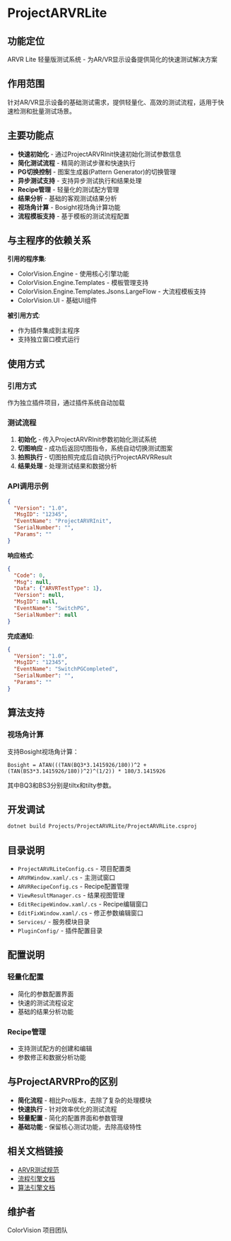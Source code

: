 # ProjectARVRLite

## 功能定位

ARVR Lite 轻量版测试系统 - 为AR/VR显示设备提供简化的快速测试解决方案

## 作用范围

针对AR/VR显示设备的基础测试需求，提供轻量化、高效的测试流程，适用于快速检测和批量测试场景。

## 主要功能点

- **快速初始化** - 通过ProjectARVRInit快速初始化测试参数信息
- **简化测试流程** - 精简的测试步骤和快速执行
- **PG切换控制** - 图案生成器(Pattern Generator)的切换管理
- **异步测试支持** - 支持异步测试执行和结果处理
- **Recipe管理** - 轻量化的测试配方管理
- **结果分析** - 基础的客观测试结果分析
- **视场角计算** - Bosight视场角计算功能
- **流程模板支持** - 基于模板的测试流程配置

## 与主程序的依赖关系

**引用的程序集**:
- ColorVision.Engine - 使用核心引擎功能
- ColorVision.Engine.Templates - 模板管理支持
- ColorVision.Engine.Templates.Jsons.LargeFlow - 大流程模板支持
- ColorVision.UI - 基础UI组件

**被引用方式**:
- 作为插件集成到主程序
- 支持独立窗口模式运行

## 使用方式

### 引用方式
作为独立插件项目，通过插件系统自动加载

### 测试流程
1. **初始化** - 传入ProjectARVRInit参数初始化测试系统
2. **切图响应** - 成功后返回切图指令，系统自动切换测试图案
3. **拍照执行** - 切图拍照完成后自动执行ProjectARVRResult
4. **结果处理** - 处理测试结果和数据分析

### API调用示例
```json
{
  "Version": "1.0",
  "MsgID": "12345", 
  "EventName": "ProjectARVRInit",
  "SerialNumber": "",
  "Params": ""
}
```

**响应格式**:
```json
{
  "Code": 0,
  "Msg": null,
  "Data": {"ARVRTestType": 1},
  "Version": null,
  "MsgID": null,
  "EventName": "SwitchPG",
  "SerialNumber": null
}
```

**完成通知**:
```json
{
  "Version": "1.0",
  "MsgID": "12345",
  "EventName": "SwitchPGCompleted", 
  "SerialNumber": "",
  "Params": ""
}
```

## 算法支持

### 视场角计算
支持Bosight视场角计算：
```
Bosight = ATAN(((TAN(BQ3*3.1415926/180))^2 + (TAN(BS3*3.1415926/180))^2)^(1/2)) * 180/3.1415926
```
其中BQ3和BS3分别是tiltx和tilty参数。

## 开发调试

```bash
dotnet build Projects/ProjectARVRLite/ProjectARVRLite.csproj
```

## 目录说明

- `ProjectARVRLiteConfig.cs` - 项目配置类
- `ARVRWindow.xaml/.cs` - 主测试窗口
- `ARVRRecipeConfig.cs` - Recipe配置管理
- `ViewResultManager.cs` - 结果视图管理
- `EditRecipeWindow.xaml/.cs` - Recipe编辑窗口
- `EditFixWindow.xaml/.cs` - 修正参数编辑窗口
- `Services/` - 服务模块目录
- `PluginConfig/` - 插件配置目录

## 配置说明

### 轻量化配置
- 简化的参数配置界面
- 快速的测试流程设定
- 基础的结果分析功能

### Recipe管理
- 支持测试配方的创建和编辑
- 参数修正和数据分析功能

## 与ProjectARVRPro的区别

- **简化流程** - 相比Pro版本，去除了复杂的处理模块
- **快速执行** - 针对效率优化的测试流程
- **轻量配置** - 简化的配置界面和参数管理
- **基础功能** - 保留核心测试功能，去除高级特性

## 相关文档链接

- [ARVR测试规范](../../docs/testing/ARVR-testing.md)
- [流程引擎文档](../../docs/engine-components/README.md)
- [算法引擎文档](../../docs/algorithms/README.md)

## 维护者

ColorVision 项目团队
